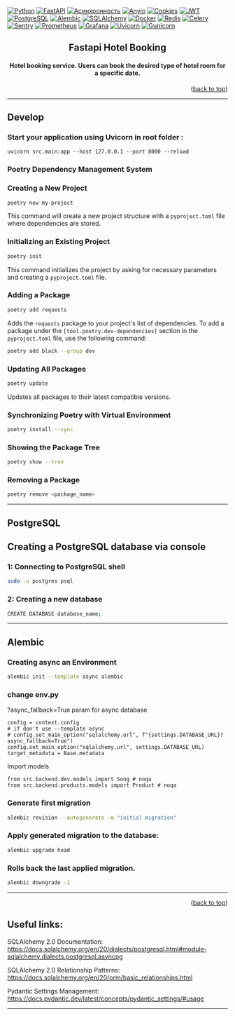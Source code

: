 <!-- Improved compatibility of back to top link: See: https://github.com/othneildrew/Best-README-Template/pull/73 -->
<a id="readme-top"></a>
<!--
*** Thanks for checking out the Best-README-Template. If you have a suggestion
*** that would make this better, please fork the repo and create a pull request
*** or simply open an issue with the tag "enhancement".
*** Don't forget to give the project a star!
*** Thanks again! Now go create something AMAZING! :D
-->



<!-- PROJECT SHIELDS -->
<!--
*** I'm using markdown "reference style" links for readability.
*** Reference links are enclosed in brackets [ ] instead of parentheses ( ).
*** See the bottom of this document for the declaration of the reference variables
*** for contributors-url, forks-url, etc. This is an optional, concise syntax you may use.
*** https://www.markdownguide.org/basic-syntax/#reference-style-links
-->

[![Python](https://img.shields.io/badge/-Python-464646?style=flat-square&logo=Python)](https://www.python.org/)
[![FastAPI](https://img.shields.io/badge/-FastAPI-464646?style=flat-square&logo=fastapi)](https://fastapi.tiangolo.com/)
[![Асинхронность](https://img.shields.io/badge/-Асинхронность-464646?style=flat-square&logo=Асинхронность)]()
[![Anyio](https://img.shields.io/badge/-Anyio-464646?style=flat-square&logo=Anyio)](https://anyio.readthedocs.io/en/stable/)
[![Cookies](https://img.shields.io/badge/-Cookies-464646?style=flat-square&logo=Cookies)]()
[![JWT](https://img.shields.io/badge/-JWT-464646?style=flat-square&logo=JWT)]()
[![PostgreSQL](https://img.shields.io/badge/-PostgreSQL-464646?style=flat-square&logo=PostgreSQL)](https://www.postgresql.org/)
[![Alembic](https://img.shields.io/badge/-Alembic-464646?style=flat-square&logo=Alembic)](https://alembic.sqlalchemy.org/en/latest/)
[![SQLAlchemy](https://img.shields.io/badge/-SQLAlchemy-464646?style=flat-square&logo=SQLAlchemy)](https://www.sqlalchemy.org/)
[![Docker](https://img.shields.io/badge/-Docker-464646?style=flat-square&logo=docker)](https://www.docker.com/)
[![Redis](https://img.shields.io/badge/-Redis-464646?style=flat-square&logo=Redis)](https://redis.io/)
[![Celery](https://img.shields.io/badge/-Celery-464646?style=flat-square&logo=Celery)](https://docs.celeryq.dev/en/stable/)
[![Sentry](https://img.shields.io/badge/-Sentry-464646?style=flat-square&logo=Sentry)](https://sentry.io/welcome/)
[![Prometheus](https://img.shields.io/badge/-Prometheus-464646?style=flat-square&logo=Prometheus)](https://prometheus.io/)
[![Grafana](https://img.shields.io/badge/-Grafana-464646?style=flat-square&logo=Grafana)](https://grafana.com/)
[![Uvicorn](https://img.shields.io/badge/-Uvicorn-464646?style=flat-square&logo=uvicorn)](https://www.uvicorn.org/)
[![Gunicorn](https://img.shields.io/badge/-Gunicorn-464646?style=flat-square&logo=gunicorn)](https://gunicorn.org/)

<!-- PROJECT NAME -->
<h2 align="center">Fastapi Hotel Booking</h2>


<!-- DESCRIPTION -->
<h4 align="center">
Hotel booking service. Users can book the desired type of hotel room for a specific date.
</h4>

<p align="right">(<a href="#readme-top">back to top</a>)</p>

___
## Develop 

### Start your application using Uvicorn in root folder :
 ``` 
uvicorn src.main:app --host 127.0.0.1 --port 8000 --reload 
```

### Poetry Dependency Management System
### Creating a New Project

```bash
poetry new my-project
```
This command will create a new project structure with a `pyproject.toml` file where dependencies are stored.

### Initializing an Existing Project
```bash
poetry init
```

This command initializes the project by asking for necessary parameters and creating a `pyproject.toml` file.

### Adding a Package
```bash
poetry add requests
```
Adds the `requests` package to your project's list of dependencies.
To add a package under the `[tool.poetry.dev-dependencies]` section in the `pyproject.toml` file, use the following command:
```bash
poetry add black --group dev
```
### Updating All Packages
```bash
poetry update
```
Updates all packages to their latest compatible versions.

### Synchronizing Poetry with Virtual Environment
```bash
poetry install --sync
```
### Showing the Package Tree
```bash
poetry show --tree
```
### Removing a Package
```bash
poetry remove <package_name>
```
___

## PostgreSQL
## Creating a PostgreSQL database via console
### 1: Connecting to PostgreSQL shell
```bash
sudo -u postgres psql
```

### 2: Creating a new database
```bash
CREATE DATABASE database_name;
```

___

## Alembic

### Creating async an Environment
```bash
alembic init --template async alembic
```

### change env.py
?async_fallback=True param for async database
```
config = context.config
# if don't use --template async
# config.set_main_option("sqlalchemy.url", f"{settings.DATABASE_URL}?async_fallback=True")
config.set_main_option("sqlalchemy.url", settings.DATABASE_URL)
target_metadata = Base.metadata
```
Import models
```
from src.backend.dev.models import Song # noqa
from src.backend.products.models import Product # noqa
```

### Generate first migration
```bash
alembic revision --autogenerate -m "initial migration"
```

### Apply generated migration to the database:
```bash
alembic upgrade head
```

### Rolls back the last applied migration.
```bash
alembic downgrade -1
```
___

<p align="right">(<a href="#readme-top">back to top</a>)</p>


## Useful links:
SQLAlchemy 2.0 Documentation:
https://docs.sqlalchemy.org/en/20/dialects/postgresql.html#module-sqlalchemy.dialects.postgresql.asyncpg

SQLAlchemy 2.0 Relationship Patterns:
https://docs.sqlalchemy.org/en/20/orm/basic_relationships.html

Pydantic Settings Management:
https://docs.pydantic.dev/latest/concepts/pydantic_settings/#usage

___